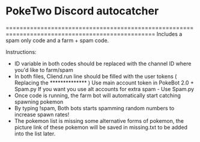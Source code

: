 # PokeTwo Discord autocatcher
=================================================================================================
Includes a spam only code and a farm + spam code. 

Instructions:
- ID variable in both codes should be replaced with the channel ID where you'd like to farm/spam
- In both files, Cliend.run line should be filled with the user tokens ( Replacing the ************** )
  Use main account token in PokeBot 2.0 + Spam.py 
  If you want you use alt accounts for extra spam - Use Spam.py
- Once code is running, the farm bot will automatically start catching spawning pokemon 
- By typing !spam, Both bots starts spamming random numbers to increase spawn rates! 
- The pokemon list is missing some alternative forms of pokemon, the picture link of these pokemon will be saved in missing.txt to be added into the list later. 
